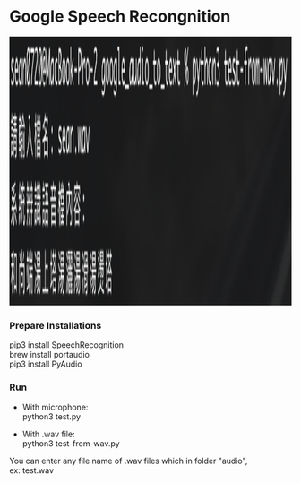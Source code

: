 # Google Speech Recongnition
<p align="left"><img height="480" src="./test-from-wav.png"></p>

### Prepare Installations
pip3 install SpeechRecognition<br/>
brew install portaudio<br/>
pip3 install PyAudio<br/>

### Run
- With microphone:<br/>
python3 test.py<br/>

- With .wav file:<br/>
python3 test-from-wav.py<br/>

You can enter any file name of .wav files which in folder "audio",<br/>
ex: test.wav
